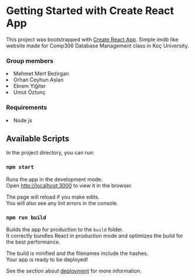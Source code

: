 # Getting Started with Create React App

This project was bootstrapped with [Create React App](https://github.com/facebook/create-react-app).
Simple imdb like website made for Comp306 Database Management class in Koç University.

<h3>Group members</h3>
<li>Mehmet Mert Bezirgan</li>
<li>Orhan Ceyhun Aslan</li>
<li>Ekrem Yiğiter</li>
<li>Umut Öztunç</li>

<h3>Requirements</h3>
<li>Node js</li>

## Available Scripts

In the project directory, you can run:

### `npm start`

Runs the app in the development mode.\
Open [http://localhost:3000](http://localhost:3000) to view it in the browser.

The page will reload if you make edits.\
You will also see any lint errors in the console.

### `npm run build`

Builds the app for production to the `build` folder.\
It correctly bundles React in production mode and optimizes the build for the best performance.

The build is minified and the filenames include the hashes.\
Your app is ready to be deployed!

See the section about [deployment](https://facebook.github.io/create-react-app/docs/deployment) for more information.
